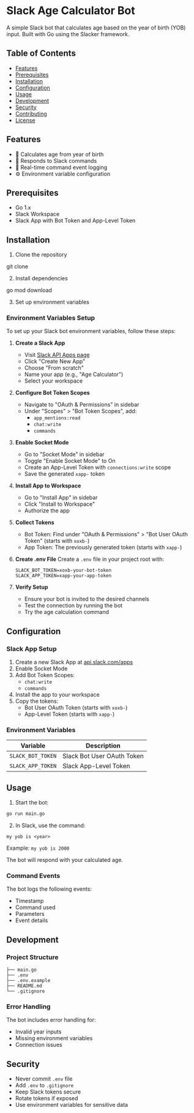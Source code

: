 # Slack Age Calculator Bot

A simple Slack bot that calculates age based on the year of birth (YOB) input. Built with Go using the Slacker framework.

## Table of Contents
- [Features](#features)
- [Prerequisites](#prerequisites)
- [Installation](#installation)
- [Configuration](#configuration)
- [Usage](#usage)
- [Development](#development)
- [Security](#security)
- [Contributing](#contributing)
- [License](#license)

## Features
- 🔢 Calculates age from year of birth
- 💬 Responds to Slack commands
- 📝 Real-time command event logging
- ⚙️ Environment variable configuration

## Prerequisites
- Go 1.x
- Slack Workspace
- Slack App with Bot Token and App-Level Token

## Installation

1. Clone the repository

git clone <repository-url>

2. Install dependencies

go mod download

3. Set up environment variables

### Environment Variables Setup

To set up your Slack bot environment variables, follow these steps:

1. **Create a Slack App**
   - Visit [Slack API Apps page](https://api.slack.com/apps)
   - Click "Create New App"
   - Choose "From scratch"
   - Name your app (e.g., "Age Calculator")
   - Select your workspace

2. **Configure Bot Token Scopes**
   - Navigate to "OAuth & Permissions" in sidebar
   - Under "Scopes" > "Bot Token Scopes", add:
     - `app_mentions:read`
     - `chat:write`
     - `commands`

3. **Enable Socket Mode**
   - Go to "Socket Mode" in sidebar
   - Toggle "Enable Socket Mode" to On
   - Create an App-Level Token with `connections:write` scope
   - Save the generated `xapp-` token

4. **Install App to Workspace**
   - Go to "Install App" in sidebar
   - Click "Install to Workspace"
   - Authorize the app

5. **Collect Tokens**
   - Bot Token: Find under "OAuth & Permissions" > "Bot User OAuth Token" (starts with `xoxb-`)
   - App Token: The previously generated token (starts with `xapp-`)

6. **Create .env File**
   Create a `.env` file in your project root with:
   ```env
   SLACK_BOT_TOKEN=xoxb-your-bot-token
   SLACK_APP_TOKEN=xapp-your-app-token
   ```

7. **Verify Setup**
   - Ensure your bot is invited to the desired channels
   - Test the connection by running the bot
   - Try the age calculation command

## Configuration

### Slack App Setup
1. Create a new Slack App at [api.slack.com/apps](https://api.slack.com/apps)
2. Enable Socket Mode
3. Add Bot Token Scopes:
   - `chat:write`
   - `commands`
4. Install the app to your workspace
5. Copy the tokens:
   - Bot User OAuth Token (starts with `xoxb-`)
   - App-Level Token (starts with `xapp-`)

### Environment Variables
| Variable | Description |
|----------|-------------|
| `SLACK_BOT_TOKEN` | Slack Bot User OAuth Token |
| `SLACK_APP_TOKEN` | Slack App-Level Token |

## Usage

1. Start the bot:
```bash
go run main.go
```

2. In Slack, use the command:
```
my yob is <year>
```

Example: `my yob is 2000`

The bot will respond with your calculated age.

### Command Events
The bot logs the following events:
- Timestamp
- Command used
- Parameters
- Event details

## Development

### Project Structure
```
├── main.go
├── .env
├── .env.example
├── README.md
└── .gitignore
```

### Error Handling
The bot includes error handling for:
- Invalid year inputs
- Missing environment variables
- Connection issues

## Security
- Never commit `.env` file
- Add `.env` to `.gitignore`
- Keep Slack tokens secure
- Rotate tokens if exposed
- Use environment variables for sensitive data
